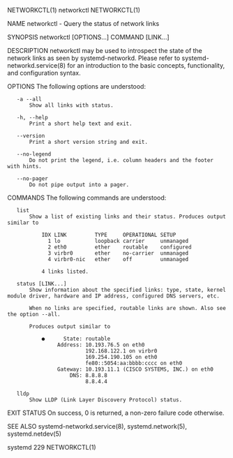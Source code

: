 NETWORKCTL(1)                                                                                   networkctl                                                                                  NETWORKCTL(1)

NAME
       networkctl - Query the status of network links

SYNOPSIS
       networkctl [OPTIONS...] COMMAND [LINK...]

DESCRIPTION
       networkctl may be used to introspect the state of the network links as seen by systemd-networkd. Please refer to systemd-networkd.service(8) for an introduction to the basic concepts,
       functionality, and configuration syntax.

OPTIONS
       The following options are understood:

       -a --all
           Show all links with status.

       -h, --help
           Print a short help text and exit.

       --version
           Print a short version string and exit.

       --no-legend
           Do not print the legend, i.e. column headers and the footer with hints.

       --no-pager
           Do not pipe output into a pager.

COMMANDS
       The following commands are understood:

       list
           Show a list of existing links and their status. Produces output similar to

               IDX LINK         TYPE     OPERATIONAL SETUP
                 1 lo           loopback carrier     unmanaged
                 2 eth0         ether    routable    configured
                 3 virbr0       ether    no-carrier  unmanaged
                 4 virbr0-nic   ether    off         unmanaged

               4 links listed.

       status [LINK...]
           Show information about the specified links: type, state, kernel module driver, hardware and IP address, configured DNS servers, etc.

           When no links are specified, routable links are shown. Also see the option --all.

           Produces output similar to

               ●      State: routable
                    Address: 10.193.76.5 on eth0
                             192.168.122.1 on virbr0
                             169.254.190.105 on eth0
                             fe80::5054:aa:bbbb:cccc on eth0
                    Gateway: 10.193.11.1 (CISCO SYSTEMS, INC.) on eth0
                        DNS: 8.8.8.8
                             8.8.4.4

       lldp
           Show LLDP (Link Layer Discovery Protocol) status.

EXIT STATUS
       On success, 0 is returned, a non-zero failure code otherwise.

SEE ALSO
       systemd-networkd.service(8), systemd.network(5), systemd.netdev(5)

systemd 229                                                                                                                                                                                 NETWORKCTL(1)
